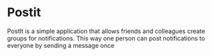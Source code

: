# Postit
PostIt is a simple application that allows friends and colleagues create groups for notifications. This way one person can post notifications to everyone by sending a message once
